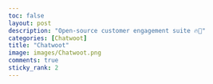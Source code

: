 ```yaml
---
toc: false
layout: post
description: "Open-source customer engagement suite 🔥💬"
categories: [Chatwoot]
title: "Chatwoot"
image: images/Chatwoot.png
comments: true
sticky_rank: 2
---
```


